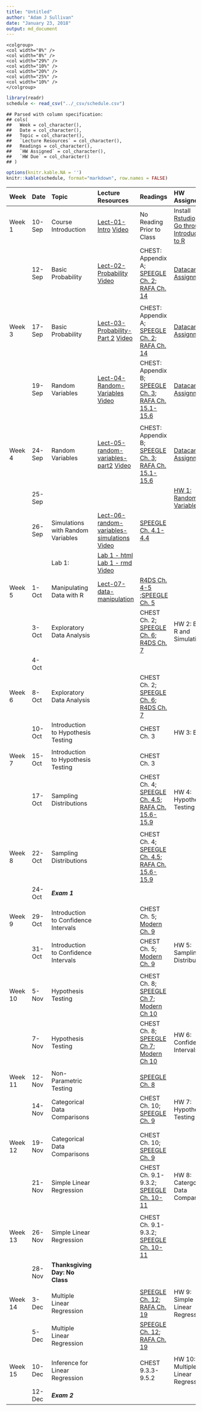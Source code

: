 ```yaml
---
title: "Untitled"
author: "Adam J Sullivan"
date: "January 23, 2018"
output: md_document
---
```


```
<colgroup>
<col width="8%" />
<col width="8%" />
<col width="29%" />
<col width="10%" />
<col width="20%" />
<col width="25%" />
<col width="10%" />
</colgroup>
```




```r
library(readr)
schedule <- read_csv("../_csv/schedule.csv")
```

```
## Parsed with column specification:
## cols(
##   Week = col_character(),
##   Date = col_character(),
##   Topic = col_character(),
##   `Lecture Resources` = col_character(),
##   Readings = col_character(),
##   `HW Assigned` = col_character(),
##   `HW Due` = col_character()
## )
```

```r
options(knitr.kable.NA = '')
knitr::kable(schedule, format="markdown", row.names = FALSE)
```



|Week    |Date   |Topic                                |Lecture Resources                                                                                                                          |Readings                                                                                                                                                                                                    |HW Assigned                                                                                                                                                   |HW Due                                                                                          |
|:-------|:------|:------------------------------------|:------------------------------------------------------------------------------------------------------------------------------------------|:-----------------------------------------------------------------------------------------------------------------------------------------------------------------------------------------------------------|:-------------------------------------------------------------------------------------------------------------------------------------------------------------|:-----------------------------------------------------------------------------------------------|
|Week 1  |10-Sep |Course Introduction                  |[Lect-01-Intro](../Notes/lect-01-intro.html) [Video](https://vimeo.com/359114175/8b5828601d)                                               |No Reading Prior to Class                                                                                                                                                                                   |Install [Rstudio](https://www.rstudio.com/products/rstudio/download3/) and [Go through Introduction to R](https://php-1511-2511.github.io/Introduction-to-R/) |                                                                                                |
|        |12-Sep |Basic Probability                    |[Lect-02-Probability](../Notes/lect-02-probability.html) [Video](https://vimeo.com/359605430/28765378db)                                   |CHEST: Appendix A; [SPEEGLE Ch. 2](https://bookdown.org/speegled/foundations-of-statistics/prob.html);  [RAFA Ch. 14](https://rafalab.github.io/dsbook/probability.html)                                    |[Datacamp Assignment](../datacamp)                                                                                                                            |                                                                                                |
|        |       |                                     |                                                                                                                                           |                                                                                                                                                                                                            |                                                                                                                                                              |                                                                                                |
|Week 3  |17-Sep |Basic Probability                    |[Lect-03-Probability-Part 2](../Notes/lect-03-probability-part2.html) [Video](https://vimeo.com/360947749/ced3773175)                      |CHEST: Appendix A; [SPEEGLE Ch. 2](https://bookdown.org/speegled/foundations-of-statistics/prob.html);  [RAFA Ch. 14](https://rafalab.github.io/dsbook/probability.html)                                    |[Datacamp Assignment](../datacamp)                                                                                                                            |                                                                                                |
|        |19-Sep |Random Variables                     |[Lect-04-Random-Variables](../Notes/lect-04-random-variables.html) [Video](https://vimeo.com/361201132/918618680c)                         |CHEST: Appendix B; [SPEEGLE Ch. 3](https://bookdown.org/speegled/foundations-of-statistics/random-variables.html); [RAFA Ch. 15.1-15.6](https://rafalab.github.io/dsbook/random-variables.html)             |[Datacamp Assignment](../datacamp)                                                                                                                            |                                                                                                |
|        |       |                                     |                                                                                                                                           |                                                                                                                                                                                                            |                                                                                                                                                              |                                                                                                |
|Week 4  |24-Sep |Random Variables                     |[Lect-05-random-variables-part2](../Notes/lect-05-random-variables-part2.html) [Video](https://vimeo.com/362123037/8c070bfaed)             |CHEST: Appendix B; [SPEEGLE Ch. 3](https://bookdown.org/speegled/foundations-of-statistics/random-variables.html); [RAFA Ch. 15.1-15.6](https://rafalab.github.io/dsbook/random-variables.html)             |[Datacamp Assignment](../datacamp)                                                                                                                            |                                                                                                |
|        |25-Sep |                                     |                                                                                                                                           |                                                                                                                                                                                                            |[HW 1: Random Variables](../homework/pages/hw1/)                                                                                                              |                                                                                                |
|        |26-Sep |Simulations with Random Variables    |[Lect-06-random-variables-simulations](../Notes/lect-06-random-variables-simulations.html) [Video](https://vimeo.com/362639646/039f38861b) |[SPEEGLE Ch.  4.1-4.4](https://bookdown.org/speegled/foundations-of-statistics/simulation-of-random-variables.html)                                                                                         |                                                                                                                                                              |[Datacamp Work Due](https://www.datacamp.com/courses/importing-cleaning-data-in-r-case-studies) |
|        |       |Lab 1:                               |[Lab 1 - html](../labs/lab1.html) [Lab 1 - rmd](../labs/lab1.Rmd) [Video](https://vimeo.com/362639601/d210ab3ece)                          |                                                                                                                                                                                                            |                                                                                                                                                              |                                                                                                |
|Week 5  |1-Oct  |Manipulating Data with R             |[Lect-07-data-manipulation](../Notes/lect-07-data-manipulation.html)                                                                       |[R4DS Ch. 4-5](https://r4ds.had.co.nz/workflow-basics.html) ;[SPEEGLE Ch. 5](https://bookdown.org/speegled/foundations-of-statistics/data-manipulation.html)                                                |                                                                                                                                                              |                                                                                                |
|        |3-Oct  |Exploratory Data Analysis            |                                                                                                                                           |CHEST Ch. 2; [SPEEGLE Ch. 6](https://bookdown.org/speegled/foundations-of-statistics/ggplot-and-descriptive-statistics.html); [R4DS Ch. 7](https://r4ds.had.co.nz/exploratory-data-analysis.html)           |HW 2: Basic R and Simulations                                                                                                                                 |                                                                                                |
|        |4-Oct  |                                     |                                                                                                                                           |                                                                                                                                                                                                            |                                                                                                                                                              |[HW 1 DUE](../homework/pages/hw1/)                                                              |
|Week 6  |8-Oct  |Exploratory Data Analysis            |                                                                                                                                           |CHEST Ch. 2; [SPEEGLE Ch. 6](https://bookdown.org/speegled/foundations-of-statistics/ggplot-and-descriptive-statistics.html); [R4DS Ch. 7](https://r4ds.had.co.nz/exploratory-data-analysis.html)           |                                                                                                                                                              |                                                                                                |
|        |10-Oct |Introduction to Hypothesis Testing   |                                                                                                                                           |CHEST Ch. 3                                                                                                                                                                                                 |HW 3: EDA                                                                                                                                                     |                                                                                                |
|        |       |                                     |                                                                                                                                           |                                                                                                                                                                                                            |                                                                                                                                                              |                                                                                                |
|Week 7  |15-Oct |Introduction to Hypothesis Testing   |                                                                                                                                           |CHEST Ch. 3                                                                                                                                                                                                 |                                                                                                                                                              |                                                                                                |
|        |17-Oct |Sampling Distributions               |                                                                                                                                           |CHEST Ch. 4;  [SPEEGLE Ch.  4.5](https://bookdown.org/speegled/foundations-of-statistics/simulation-of-random-variables.html); [RAFA Ch. 15.6-15.9](https://rafalab.github.io/dsbook/random-variables.html) |HW 4: Hypothesis Testing 1                                                                                                                                    |                                                                                                |
|        |       |                                     |                                                                                                                                           |                                                                                                                                                                                                            |                                                                                                                                                              |                                                                                                |
|Week 8  |22-Oct |Sampling Distributions               |                                                                                                                                           |CHEST Ch. 4;  [SPEEGLE Ch.  4.5](https://bookdown.org/speegled/foundations-of-statistics/simulation-of-random-variables.html); [RAFA Ch. 15.6-15.9](https://rafalab.github.io/dsbook/random-variables.html) |                                                                                                                                                              |                                                                                                |
|        |24-Oct |***Exam 1***                         |                                                                                                                                           |                                                                                                                                                                                                            |                                                                                                                                                              |                                                                                                |
|        |       |                                     |                                                                                                                                           |                                                                                                                                                                                                            |                                                                                                                                                              |                                                                                                |
|Week 9  |29-Oct |Introduction to Confidence Intervals |                                                                                                                                           |CHEST Ch. 5; [Modern Ch. 9](https://moderndive.com/9-confidence-intervals.html)                                                                                                                             |                                                                                                                                                              |                                                                                                |
|        |31-Oct |Introduction to Confidence Intervals |                                                                                                                                           |CHEST Ch. 5; [Modern Ch. 9](https://moderndive.com/9-confidence-intervals.html)                                                                                                                             |HW 5: Sampling Distributions                                                                                                                                  |                                                                                                |
|        |       |                                     |                                                                                                                                           |                                                                                                                                                                                                            |                                                                                                                                                              |                                                                                                |
|Week 10 |5-Nov  |Hypothesis Testing                   |                                                                                                                                           |CHEST Ch. 8; [SPEEGLE Ch 7](https://bookdown.org/speegled/foundations-of-statistics/HTCI.html); [Modern Ch 10](https://moderndive.com/10-hypothesis-testing.html)                                           |                                                                                                                                                              |                                                                                                |
|        |7-Nov  |Hypothesis Testing                   |                                                                                                                                           |CHEST Ch. 8; [SPEEGLE Ch 7](https://bookdown.org/speegled/foundations-of-statistics/HTCI.html); [Modern Ch 10](https://moderndive.com/10-hypothesis-testing.html)                                           |HW 6: Confidence Intervals                                                                                                                                    |                                                                                                |
|        |       |                                     |                                                                                                                                           |                                                                                                                                                                                                            |                                                                                                                                                              |                                                                                                |
|Week 11 |12-Nov |Non-Parametric Testing               |                                                                                                                                           |[SPEEGLE Ch. 8](https://bookdown.org/speegled/foundations-of-statistics/RBT.html)                                                                                                                           |                                                                                                                                                              |                                                                                                |
|        |14-Nov |Categorical Data Comparisons         |                                                                                                                                           |CHEST Ch. 10; [SPEEGLE Ch. 9](https://bookdown.org/speegled/foundations-of-statistics/tabular-data.html)                                                                                                    |HW 7: Hypothesis Testing 2                                                                                                                                    |                                                                                                |
|        |       |                                     |                                                                                                                                           |                                                                                                                                                                                                            |                                                                                                                                                              |                                                                                                |
|        |       |                                     |                                                                                                                                           |                                                                                                                                                                                                            |                                                                                                                                                              |                                                                                                |
|Week 12 |19-Nov |Categorical Data Comparisons         |                                                                                                                                           |CHEST Ch. 10; [SPEEGLE Ch. 9](https://bookdown.org/speegled/foundations-of-statistics/tabular-data.html)                                                                                                    |                                                                                                                                                              |                                                                                                |
|        |21-Nov |Simple Linear Regression             |                                                                                                                                           |CHEST Ch. 9.1-9.3.2; [SPEEGLE Ch. 10-11](https://bookdown.org/speegled/foundations-of-statistics/SimpleReg.html)                                                                                            |HW 8: Catergorical Data Comparisons                                                                                                                           |                                                                                                |
|        |       |                                     |                                                                                                                                           |                                                                                                                                                                                                            |                                                                                                                                                              |                                                                                                |
|Week 13 |26-Nov |Simple Linear Regression             |                                                                                                                                           |CHEST Ch. 9.1-9.3.2; [SPEEGLE Ch. 10-11](https://bookdown.org/speegled/foundations-of-statistics/SimpleReg.html)                                                                                            |                                                                                                                                                              |                                                                                                |
|        |28-Nov |**Thanksgiving Day: No Class**       |                                                                                                                                           |                                                                                                                                                                                                            |                                                                                                                                                              |                                                                                                |
|        |       |                                     |                                                                                                                                           |                                                                                                                                                                                                            |                                                                                                                                                              |                                                                                                |
|Week 14 |3-Dec  |Multiple Linear Regression           |                                                                                                                                           |[SPEEGLE Ch. 12](https://bookdown.org/speegled/foundations-of-statistics/multiple-regression.html); [RAFA Ch. 19](https://rafalab.github.io/dsbook/linear-models.html)                                      |HW 9: Simple Linear Regression                                                                                                                                |                                                                                                |
|        |5-Dec  |Multiple Linear Regression           |                                                                                                                                           |[SPEEGLE Ch. 12](https://bookdown.org/speegled/foundations-of-statistics/multiple-regression.html); [RAFA Ch. 19](https://rafalab.github.io/dsbook/linear-models.html)                                      |                                                                                                                                                              |                                                                                                |
|        |       |                                     |                                                                                                                                           |                                                                                                                                                                                                            |                                                                                                                                                              |                                                                                                |
|Week 15 |10-Dec |Inference for Linear Regression      |                                                                                                                                           |CHEST 9.3.3-9.5.2                                                                                                                                                                                           |HW 10: Multiple Linear Regression                                                                                                                             |                                                                                                |
|        |12-Dec |***Exam 2***                         |                                                                                                                                           |                                                                                                                                                                                                            |                                                                                                                                                              |                                                                                                |

